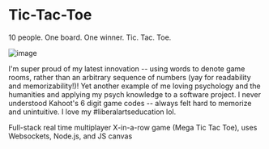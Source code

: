 ﻿# Tic-Tac-Toe

10 people. One board. One winner. Tic. Tac. Toe. 

![image](https://github.com/kenneth-ge/Tic-Tac-Toe/assets/57784063/e2051f46-0c16-4b60-9880-7d8caaa9d5ea)

I'm super proud of my latest innovation -- using words to denote game rooms, rather than an arbitrary sequence of numbers (yay for readability and memorizability!)! Yet another example of me loving psychology and the humanities and applying my psych knowledge to a software project. I never understood Kahoot's 6 digit game codes -- always felt hard to memorize and unintuitive. I love my #liberalartseducation lol. 

Full-stack real time multiplayer X-in-a-row game (Mega Tic Tac Toe), uses Websockets, Node.js, and JS canvas
